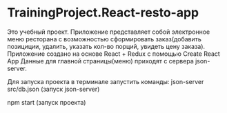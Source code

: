 # TrainingProject.React-resto-app
Это учебный проект.
Приложение представляет собой электронное меню ресторана с возможностью сформировать заказ(добавить позициции,
удалить, указать кол-во порций, увидеть цену заказа).
Приложение создано на основе React + Redux c помощью Create React App
Данные для главной страницы(меню) приходят с сервера json-server.

Для запуска проекта в терминале запустить команды:
json-server src/db.json (запуск json-server)

npm start (запуск проекта)
